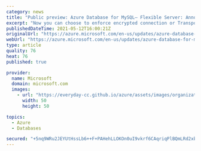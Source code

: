 ```yaml
---
category: news
title: "Public preview: Azure Database for MySQL– Flexible Server: Announcing SSL enforcement and minimum TLS version choice"
excerpt: "Now you can choose to enforce encrypted connection or Transport Layer Support version on Azure Database for MySQL - Flexible Server."
publishedDateTime: 2021-05-12T16:00:21Z
originalUrl: "https://azure.microsoft.com/en-us/updates/azure-database-for-mysql-flexible-server-announcing-ssl-enforcement-and-minimum-tls-version-choice/"
webUrl: "https://azure.microsoft.com/en-us/updates/azure-database-for-mysql-flexible-server-announcing-ssl-enforcement-and-minimum-tls-version-choice/"
type: article
quality: 76
heat: 76
published: true

provider:
  name: Microsoft
  domain: microsoft.com
  images:
    - url: "https://everyday-cc.github.io/azure/assets/images/organizations/microsoft.com-50x50.jpg"
      width: 50
      height: 50

topics:
  - Azure
  - Databases

secured: "+5nq9WRu2JEYUtHssLb6++F+PAHehLLOKOn0uI9vkrf6CAqriqPlBQmLRd2xbsA3L9gsTA/1z1hnBTQtqXwTgmb7vf2NgKCMYE8kU9mTIichLzUWUkC/TrQZ98NzplXjAiFe5Jw1vyEq4bSGf7HousPVJtnj87wxLecSw7zMiKwt1gAEJO0kr/SX6v3ofbiCkeaDGtvysoM4cQFlkhjVhxFZ1vNDnHnC1Qu/Hnzi7N3ExMSTMiKfznVH2jlM5exdtGA0qM3kOLWMSp6wieNHiEoQk6MvZD4PecZHKhYGkHGKRHCJad5QyVZSvsV00BowVTVFdSdjZXMYPIOiqLyyGn5ExDpmPAbjCUGJwapKniI=;ZYhH4F19ankKYgspJSD9kw=="
---
```


